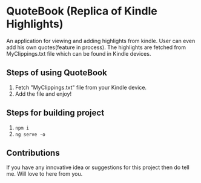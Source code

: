 # QuoteBook (Replica of Kindle Highlights)

An application for viewing and adding highlights from kindle. User can even add his own quotes(feature in process). The highlights are fetched from MyClippings.txt file which can be found in Kindle devices.

## Steps of using QuoteBook
1. Fetch "MyClippings.txt" file from your Kindle device.
2. Add the file and enjoy!

## Steps for building project
1. ```npm i```
2. ```ng serve -o```

## Contributions
If you have any innovative idea or suggestions for this project then do tell me. Will love to here from you.